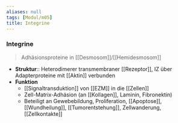 ```yaml
---
aliases: null
tags: [Modul/m05]
title: Integrine
---
```

### Integrine
> Adhäsionsproteine in [[Desmosom]]/[[Hemidesmosom]]
- **Struktur**:: Heterodimerer transmembraner  [[Rezeptor]], IZ über Adapterproteine mit [[Aktin]] verbunden
- **Funktion** 
	- [[Signaltransduktion]] von [[EZM]] in die [[Zellen]]
	- Zell-Matrix-Adhäsion (an [[Kollagen]], Laminin, Fibronektin)
	- Beteiligt an Gewebebildung, Proliferation, [[Apoptose]], [[Wundheilung]], [[Tumorentstehung]], Zellwanderung, [[Zellkontakte]]